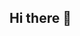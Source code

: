 ## Hi there 👋

<!--

- 🔭 I’m currently working on Single Cell CITE-Seq data analysis as well as CYTOF and OLink data analysis for novel biomarker detection. 
- 🌱 I’m currently learning advanced bioinformatics methods, particularly in single-cell analysis and multi-omics data integration.
- 🤔 I’m looking for help with SCENIC analysis and integrating that into my single cell analysis. 
- 📫 How to reach me: carlotta.mantelpestana@dkfz.de
- 😄 Pronouns: she/her
- ⚡ Fun fact: ...
-->
